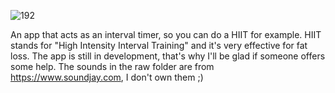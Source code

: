 ![192](https://user-images.githubusercontent.com/34313493/40278404-4f7bf0c4-5c52-11e8-8e8d-2e017bd985a7.png)


An app that acts as an interval timer, so you can do a HIIT for example. HIIT stands for "High Intensity Interval Training" and it's very effective for fat loss. The app is still in development, that's why I'll be glad if someone offers some help. The sounds in the raw folder are from https://www.soundjay.com, I don't own them ;)
